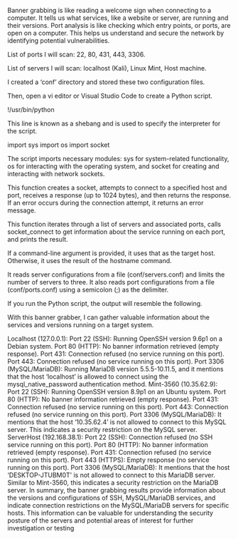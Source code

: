 Banner grabbing is like reading a welcome sign when connecting to a computer. It tells us what services, like a website or server, are running and their versions. Port analysis is like checking which entry points, or ports, are open on a computer. This helps us understand and secure the network by identifying potential vulnerabilities.

List of ports I will scan: 22, 80, 431, 443, 3306.


List of servers I will scan: localhost (Kali), Linux Mint, Host machine.


I created a ‘conf’ directory and stored these two configuration files.

Then, open a vi editor or Visual Studio Code to create a Python script.

!/usr/bin/python

This line is known as a shebang and is used to specify the interpreter for the script.

import sys
import os
import socket

The script imports necessary modules: sys for system-related functionality, os for interacting with the operating system, and socket for creating and interacting with network sockets.


This function creates a socket, attempts to connect to a specified host and port, receives a response (up to 1024 bytes), and then returns the response. If an error occurs during the connection attempt, it returns an error message.


This function iterates through a list of servers and associated ports, calls socket_connect to get information about the service running on each port, and prints the result.


If a command-line argument is provided, it uses that as the target host. Otherwise, it uses the result of the hostname command.

It reads server configurations from a file (conf/servers.conf) and limits the number of servers to three. It also reads port configurations from a file (conf/ports.conf) using a semicolon (;) as the delimiter.

If you run the Python script, the output will resemble the following.


With this banner grabber, I can gather valuable information about the services and versions running on a target system.

Localhost (127.0.0.1):
Port 22 (SSH): Running OpenSSH version 9.6p1 on a Debian system.
Port 80 (HTTP): No banner information retrieved (empty response).
Port 431: Connection refused (no service running on this port).
Port 443: Connection refused (no service running on this port).
Port 3306 (MySQL/MariaDB): Running MariaDB version 5.5.5-10.11.5, and it mentions that the host ‘localhost’ is allowed to connect using the mysql_native_password authentication method.
Mint-3560 (10.35.62.9):
Port 22 (SSH): Running OpenSSH version 8.9p1 on an Ubuntu system.
Port 80 (HTTP): No banner information retrieved (empty response).
Port 431: Connection refused (no service running on this port).
Port 443: Connection refused (no service running on this port).
Port 3306 (MySQL/MariaDB): It mentions that the host ‘10.35.62.4’ is not allowed to connect to this MySQL server. This indicates a security restriction on the MySQL server.
ServerHost (192.168.38.1):
Port 22 (SSH): Connection refused (no SSH service running on this port).
Port 80 (HTTP): No banner information retrieved (empty response).
Port 431: Connection refused (no service running on this port).
Port 443 (HTTPS): Empty response (no service running on this port).
Port 3306 (MySQL/MariaDB): It mentions that the host ‘DESKTOP-JTUBM0T’ is not allowed to connect to this MariaDB server. Similar to Mint-3560, this indicates a security restriction on the MariaDB server.
In summary, the banner grabbing results provide information about the versions and configurations of SSH, MySQL/MariaDB services, and indicate connection restrictions on the MySQL/MariaDB servers for specific hosts. This information can be valuable for understanding the security posture of the servers and potential areas of interest for further investigation or testing

